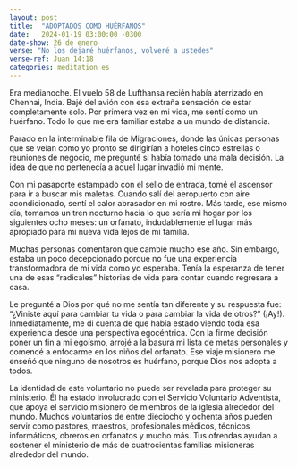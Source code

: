 ```yaml
---
layout: post
title:  "ADOPTADOS COMO HUÉRFANOS"
date:   2024-01-19 03:00:00 -0300
date-show: 26 de enero
verse: "No los dejaré huérfanos, volveré a ustedes"
verse-ref: Juan 14:18
categories: meditation es
---
```


Era medianoche. El vuelo 58 de Lufthansa recién había aterrizado en Chennai, India. Bajé del avión con esa extraña sensación de estar completamente solo. Por primera vez en mi vida, me sentí como un huérfano. Todo lo que me era familiar estaba a un mundo de distancia.

Parado en la interminable fila de Migraciones, donde las únicas personas que se veían como yo pronto se dirigirían a hoteles cinco estrellas o reuniones de negocio, me pregunté si había tomado una mala decisión. La idea de que no pertenecía a aquel lugar invadió mi mente.

Con mi pasaporte estampado con el sello de entrada, tomé el ascensor para ir a buscar mis maletas. Cuando salí del aeropuerto con aire acondicionado, sentí el calor abrasador en mi rostro. Más tarde, ese mismo día, tomamos un tren nocturno hacia lo que sería mi hogar por los siguientes ocho meses: un orfanato, indudablemente el lugar más apropiado para mi nueva vida lejos de mi familia.

Muchas personas comentaron que cambié mucho ese año. Sin embargo, estaba un poco decepcionado porque no fue una experiencia transformadora de mi vida como yo esperaba. Tenía la esperanza de tener una de esas “radicales” historias de vida para contar cuando regresara a casa.

Le pregunté a Dios por qué no me sentía tan diferente y su respuesta fue: “¿Viniste aquí para cambiar tu vida o para cambiar la vida de otros?” (¡Ay!). Inmediatamente, me di cuenta de que había estado viendo toda esa experiencia desde una perspectiva egocéntrica. Con la firme decisión poner un fin a mi egoísmo, arrojé a la basura mi lista de metas personales y comencé a enfocarme en los niños del orfanato. Ese viaje misionero me enseñó que ninguno de nosotros es huérfano, porque Dios nos adopta a todos.

La identidad de este voluntario no puede ser revelada para proteger su ministerio. Él ha estado involucrado con el Servicio Voluntario Adventista, que apoya el servicio misionero de miembros de la iglesia alrededor del mundo. Muchos voluntarios de entre dieciocho y ochenta años pueden servir como pastores, maestros, profesionales médicos, técnicos informáticos, obreros en orfanatos y mucho más. Tus ofrendas ayudan a sostener el ministerio de más de cuatrocientas familias misioneras alrededor del mundo.
